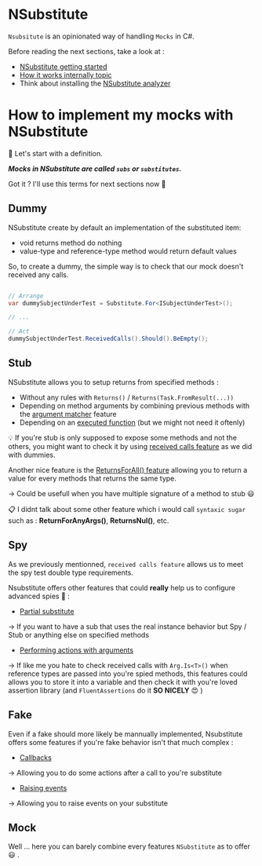 # NSubstitute

`Nsubsitute` is an opinionated way of handling `Mocks` in C#.

Before reading the next sections, take a look at :
- [NSubstitute getting started](https://nsubstitute.github.io/help/getting-started/)
- [How it works internally topic](https://nsubstitute.github.io/help/how-nsub-works/)
- Think about installing the [NSubstitute analyzer](https://nsubstitute.github.io/help/nsubstitute-analysers/)


# How to implement my mocks with NSubstitute

:pencil: Let's start with a definition.

***Mocks in NSubstitute are called `subs` or `substitutes`.***

Got it ? I'll use this terms for next sections now :eyes:


## Dummy

NSubstitute create by default an implementation of the substituted item:
- void returns method do nothing
- value-type and reference-type method would return default values

So, to create a dummy, the simple way is to check that our mock doesn't received any calls.

```c#

// Arrange 
var dummySubjectUnderTest = Substitute.For<ISubjectUnderTest>();

// ...

// Act
dummySubjectUnderTest.ReceivedCalls().Should().BeEmpty();

```

## Stub

NSubstitute allows you to setup returns from specified methods :
- Without any rules with `Returns()` / `Returns(Task.FromResult(...))` 
- Depending on method arguments by combining previous methods with the [argument matcher](https://nsubstitute.github.io/help/argument-matchers/) feature
- Depending on an [executed function](https://nsubstitute.github.io/help/return-from-function/) (but we might not need it oftenly)

:bulb: If you're stub is only supposed to expose some methods and not the others, you might want to check it by using [received calls feature](https://nsubstitute.github.io/help/received-calls/) as we did with dummies.

Another nice feature is the [ReturnsForAll() feature](https://nsubstitute.github.io/help/return-for-all) allowing you to return a value for every methods that returns the same type.

&rarr; Could be usefull when you have multiple signature of a method to stub :smiley:

:clipboard: I didnt talk about some other feature which i would call `syntaxic sugar` such as : **ReturnForAnyArgs()**, **ReturnsNul()**, etc.

## Spy

As we previously mentionned, `received calls feature` allows us to meet the spy test double type requirements.

Nsubstitute offers other features that could **really** help us to configure advanced spies :eyes: :
- [Partial substitute](https://nsubstitute.github.io/help/partial-subs/) 

&rarr; If you want to have a sub that uses the real instance behavior but Spy / Stub or anything else on specified methods

- [Performing actions with arguments](https://nsubstitute.github.io/help/actions-with-arguments/#performing-actions-with-arguments) 

&rarr; If like me you hate to check received calls with `Arg.Is<T>()` when reference types are passed into you're spied methods, this features could allows you to store it into a variable and then check it with you're loved assertion library (and `FluentAssertions` do it **SO NICELY** :heart_eyes: )

## Fake

Even if a fake should more likely be mannually implemented, Nsubstitute offers some features if you're fake behavior isn't that much complex :
- [Callbacks](https://nsubstitute.github.io/help/callbacks/) 

&rarr; Allowing you to do some actions after a call to you're substitute

- [Raising events](https://nsubstitute.github.io/help/raising-events/) 

&rarr; Allowing you to raise events on your substitute

## Mock

Well ... here you can barely combine every features `NSubstitute` as to offer :smiley: .